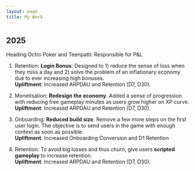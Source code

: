 ```yaml
---
layout: page
title: My Work
---
```


## 2025 

Heading Octro Poker and Teenpatti: Responsible for P&L 

1. Retention: **Login Bonus**: Designed to 1) reduce the sense of loss when they miss a day and 2) solve the problem of an inflationary economy due to ever increasing high bonuses.  
**Upliftment**: Increased ARPDAU and Retention (D7, D30). 

2. Monetisation: **Redesign the economy**. Added a sense of progression with reducing free gameplay minutes as users grow higher on XP curve.  
**Upliftment**: Increased ARPDAU and Retention (D7, D30). 

3. Onboarding: **Reduced build size**. Remove a few more steps on the first user login. The objective is to send users in the game with enough context as soon as possible.  
**Upliftment**: Increased Onboarding Conversion and D1 Retention 

4. Retention: To avoid big losses and thus churn, give users **scripted gameplay** to increase retention.  
**Upliftment**: Increased ARPDAU and Retention (D7, D30). 


